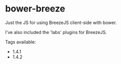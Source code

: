 bower-breeze
============

Just the JS for using BreezeJS client-side with bower.

I've also included the 'labs' plugins for BreezeJS.

Tags available:
 - 1.4.1
 - 1.4.2
